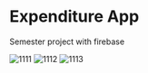 # Expenditure App
 Semester project with firebase

![1111](https://user-images.githubusercontent.com/92102583/143768686-8b338644-ee73-4a61-9412-9117cdec54dd.jpg)
![1112](https://user-images.githubusercontent.com/92102583/143768689-98ea486c-6e47-4734-8cd6-8f15dc84a699.jpg)
![1113](https://user-images.githubusercontent.com/92102583/143768690-ae5ff73f-a2f6-4572-bcac-ce09929c20be.jpg)
